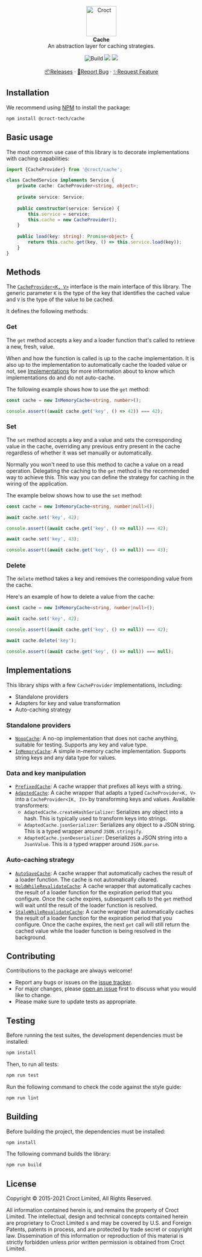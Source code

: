 <p align="center">
    <a href="https://croct.com">
        <img src="https://cdn.croct.io/brand/logo/repo-icon-green.svg" alt="Croct" height="80"/>
    </a>
    <br />
    <strong>Cache</strong>
    <br />
    An abstraction layer for caching strategies.
</p>
<p align="center">
    <img alt="Build" src="https://github.com/croct-tech/cache-js/actions/workflows/validate-branch.yaml/badge.svg" />
    <a href="https://codeclimate.com/repos/621adab1f58476018c0002f1/test_coverage"><img src="https://api.codeclimate.com/v1/badges/44752b2e8f1f990799da/test_coverage" /></a>
    <a href="https://codeclimate.com/repos/621adab1f58476018c0002f1/maintainability"><img src="https://api.codeclimate.com/v1/badges/44752b2e8f1f990799da/maintainability" /></a>
    <br />
    <br />
    <a href="https://github.com/croct-tech/cache-js/releases">📦Releases</a>
    ·
    <a href="https://github.com/croct-tech/cache-js/issues/new?labels=bug&template=bug-report.md">🐞Report Bug</a>
    ·
    <a href="https://github.com/croct-tech/cache-js/issues/new?labels=enhancement&template=feature-request.md">✨Request Feature</a>
</p>

## Installation

We recommend using [NPM](https://www.npmjs.com) to install the package:

```sh
npm install @croct-tech/cache
```

## Basic usage 

The most common use case of this library is to decorate implementations with caching capabilities:

```ts
import {CacheProvider} from '@croct/cache';

class CachedService implements Service {
    private cache: CacheProvider<string, object>;
    
    private service: Service;
    
    public constructor(service: Service) {
        this.service = service;
        this.cache = new CacheProvider();
    }
    
    public load(key: string): Promise<object> {
        return this.cache.get(key, () => this.service.load(key));
    }
}
```

## Methods

The [`CacheProvider<K, V>`](src/cacheProvider.ts) interface is the main interface of this library. 
The generic parameter `K` is the type of the key that identifies the cached value and `V` is the type 
of the value to be cached.

It defines the following methods:

### Get

The `get` method accepts a key and a loader function that's called to retrieve a new, fresh, value.

When and how the function is called is up to the cache implementation. It is also up to the implementation
to automatically cache the loaded value or not, see [Implementations](#implementations) for more information
about to know which implementations do and do not auto-cache.

The following example shows how to use the `get` method:

```ts
const cache = new InMemoryCache<string, number>();

console.assert((await cache.get('key', () => 42)) === 42);
```

### Set

The `set` method accepts a key and a value and sets the corresponding value in the cache, overriding
any previous entry present in the cache regardless of whether it was set manually or automatically.

Normally you won't need to use this method to cache a value on a read operation. Delegating the caching
to the `get` method is the recommended way to achieve this. This way you can define the strategy for
caching in the wiring of the application.

The example below shows how to use the `set` method:

```ts
const cache = new InMemoryCache<string, number|null>();

await cache.set('key', 42);

console.assert((await cache.get('key', () => null)) === 42);

await cache.set('key', 43);

console.assert((await cache.get('key', () => null)) === 43);
```

### Delete

The `delete` method takes a key and removes the corresponding value from the cache.

Here's an example of how to delete a value from the cache:

```ts
const cache = new InMemoryCache<string, number|null>();

await cache.set('key', 42);

console.assert((await cache.get('key', () => null)) === 42);

await cache.delete('key');

console.assert((await cache.get('key', () => null)) === null);
```

## Implementations

This library ships with a few `CacheProvider` implementations, including:

- Standalone providers
- Adapters for key and value transformation
- Auto-caching strategy

### Standalone providers

- [`NoopCache`](src/noop.ts): A no-op implementation that does not cache anything, suitable for testing. 
Supports any key and value type.
- [`InMemoryCache`](src/inMemory.ts): A simple in-memory cache implementation.
Supports string keys and any data type for values.

### Data and key manipulation

- [`PrefixedCache`](src/prefixed.ts): A cache wrapper that prefixes all keys with a string.
- [`AdaptedCache`](src/adapted.ts): A cache wrapper that adapts a typed `CacheProvider<K, V>` into a 
`CacheProvider<IK, IV>` by transforming keys and values. Available transformers:
     - `AdaptedCache.createHashSerializer`: Serializes any object into a hash. This is typically used to transform keys into strings.
     - `AdaptedCache.jsonSerializer`: Serializes any object to a JSON string. This is a typed wrapper around `JSON.stringify`.
     - `AdaptedCache.jsonDeserializer`: Deserializes a JSON string into a `JsonValue`. This is a typed wrapper around `JSON.parse`.
  
### Auto-caching strategy

- [`AutoSaveCache`](src/autoSave.ts): A cache wrapper that automatically caches the result of a loader function.
  The cache is not automatically cleared.
- [`HoldWhileRevalidateCache`](src/holdWhileRevalidate.ts): A cache wrapper that automatically caches the result of a 
loader function for the expiration period that you configure. Once the cache expires, subsequent calls to the `get`
method will wait until the result of the loader function is resolved.
- [`StaleWhileRevalidateCache`](src/staleWhitRevalidating.ts): A cache wrapper that automatically caches the result 
of a loader function for the expiration period that you configure. Once the cache expires, the next `get` call will 
still return the cached value while the loader function is being resolved in the background.

## Contributing

Contributions to the package are always welcome! 

- Report any bugs or issues on the [issue tracker](https://github.com/croct-tech/cache-js/issues).
- For major changes, please [open an issue](https://github.com/croct-tech/cache-js/issues) first to discuss what you would like to change.
- Please make sure to update tests as appropriate.

## Testing

Before running the test suites, the development dependencies must be installed:

```sh
npm install
```

Then, to run all tests:

```sh
npm run test
```

Run the following command to check the code against the style guide:

```sh
npm run lint
```

## Building

Before building the project, the dependencies must be installed:

```sh
npm install
```

The following command builds the library:

```sh
npm run build
```

## License

Copyright © 2015-2021 Croct Limited, All Rights Reserved.

All information contained herein is, and remains the property of Croct Limited. The intellectual, design and technical concepts contained herein are proprietary to Croct Limited s and may be covered by U.S. and Foreign Patents, patents in process, and are protected by trade secret or copyright law. Dissemination of this information or reproduction of this material is strictly forbidden unless prior written permission is obtained from Croct Limited.
